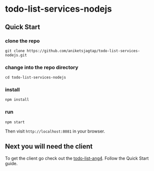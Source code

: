 # todo-list-services-nodejs

## Quick Start

### clone the repo
`git clone https://github.com/aniketsjagtap/todo-list-services-nodejs.git`

### change into the repo directory
`cd todo-list-services-nodejs`

### install 
`npm install`

### run
`npm start`

Then visit `http://localhost:8081` in your browser.

## Next you will need the client
To get the client go check out the [todo-list-ang4](https://github.com/aniketsjagtap/todo-list-ang4).
Follow the Quick Start guide.    

